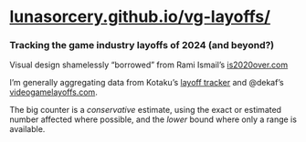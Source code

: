 # [lunasorcery.github.io/vg-layoffs/](https://lunasorcery.github.io/vg-layoffs/)

### Tracking the game industry layoffs of 2024 (and beyond?)

Visual design shamelessly “borrowed” from Rami Ismail’s [is2020over.com](https://is2020over.com/)

I’m generally aggregating data from Kotaku’s [layoff tracker](https://kotaku.com/game-industry-layoffs-how-many-2024-unity-twitch-1851155818) and @dekaf’s [videogamelayoffs.com](http://videogamelayoffs.com).

The big counter is a *conservative* estimate, using the exact or estimated number affected where possible, and the *lower* bound where only a range is available.
